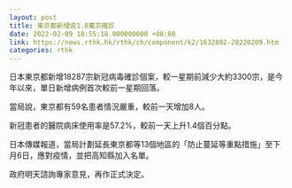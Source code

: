 ```yaml
---
layout: post
title: 東京都新增逾1.8萬宗確診
date: 2022-02-09 18:55:18.000000000 +08:00
link: https://news.rthk.hk/rthk/ch/component/k2/1632802-20220209.htm
categories: rthk
---
```


日本東京都新增18287宗新冠病毒確診個案，較一星期前減少大約3300宗，是今年以來，單日新增病例首次較前一星期回落。

當局說，東京都有59名患者情況嚴重，較前一天增加8人。

新冠患者的醫院病床使用率是57.2%，較前一天上升1.4個百分點。

日本傳媒報道，當局計劃延長東京都等13個地區的「防止蔓延等重點措施」至下月6日，應對疫情，並把高知縣加入名單。

政府明天諮詢專家意見，再作正式決定。
